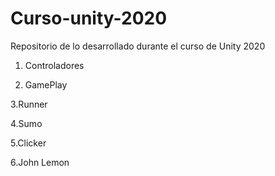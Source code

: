# Curso-unity-2020
 
Repositorio de lo desarrollado durante el curso de Unity 2020

1. Controladores

2. GamePlay

3.Runner

4.Sumo

5.Clicker

6.John Lemon
